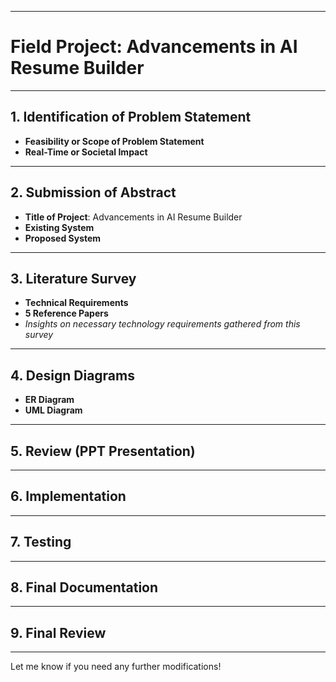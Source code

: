 

---

# **Field Project: Advancements in AI Resume Builder**

---

## **1. Identification of Problem Statement**
- **Feasibility or Scope of Problem Statement**
- **Real-Time or Societal Impact**

---

## **2. Submission of Abstract**
- **Title of Project**: Advancements in AI Resume Builder
- **Existing System**
- **Proposed System**

---

## **3. Literature Survey**
- **Technical Requirements**
- **5 Reference Papers**
- *Insights on necessary technology requirements gathered from this survey*

---

## **4. Design Diagrams**
- **ER Diagram**
- **UML Diagram**

---

## **5. Review (PPT Presentation)**

---

## **6. Implementation**

---

## **7. Testing**

---

## **8. Final Documentation**

---

## **9. Final Review**

---

Let me know if you need any further modifications!
